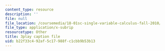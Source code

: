 ```yaml
---
content_type: resource
description: ''
file: null
file_location: /coursemedia/18-01sc-single-variable-calculus-fall-2010/b22f33c492af5c17988fc1cbb9b53b13_9v25gg2qJYE.vtt
file_type: application/x-subrip
resourcetype: Other
title: 3play caption file
uid: b22f33c4-92af-5c17-988f-c1cbb9b53b13
---
```

